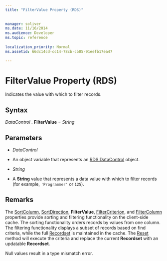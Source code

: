 ```yaml
---
title: "FilterValue Property (RDS)"
 
 
manager: soliver
ms.date: 11/16/2014
ms.audience: Developer
ms.topic: reference
  
localization_priority: Normal
ms.assetid: 66dc14cd-cc14-78cb-cb05-91eefb17ea47

---
```


# FilterValue Property (RDS)

Indicates the value with which to filter records.
  
## Syntax

 *DataControl*  . **FilterValue** =  *String* 
  
## Parameters

-  *DataControl* 
    
- An object variable that represents an [RDS.DataControl](datacontrol-object-rds.md) object. 
    
-  *String* 
    
- A **String** value that represents a data value with which to filter records (for example,  `'Programmer'` or  `125`).
    
## Remarks

The [SortColumn](sortcolumn-property-rds.md), [SortDirection](sortdirection-property-rds.md), **FilterValue**, [FilterCriterion](filtercriterion-property-rds.md), and [FilterColumn](filtercolumn-property-rds.md) properties provide sorting and filtering functionality on the client-side cache. The sorting functionality orders records by values from one column. The filtering functionality displays a subset of records based on find criteria, while the full [Recordset](recordset-object-ado.md) is maintained in the cache. The [Reset](reset-method-rds.md) method will execute the criteria and replace the current **Recordset** with an updatable **Recordset**. 
  
Null values result in a type mismatch error.
  

